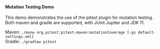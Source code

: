 #### Mutation Testing Demo

This demo demonstrates the use of the pitest plugin for mutation testing.
Both maven and gradle are supported, with JUnit Jupiter and JDK 11.

Maven: `./mvnw org.pitest:pitest-maven:mutationCoverage [-gs default-settings.xml]`
<br>
Gradle: `./gradlew pitest`
